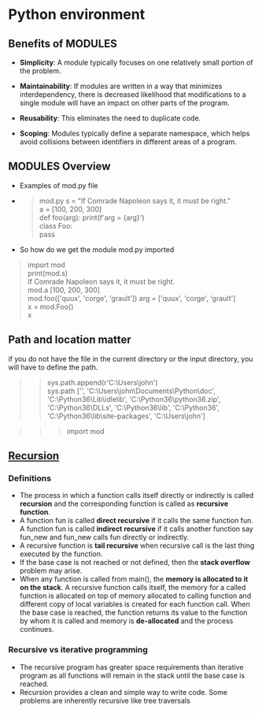 # Python environment
## Benefits of MODULES 
* __Simplicity__: A module typically focuses on one relatively small portion of the problem. 

* __Maintainability__:  If modules are written in a way that minimizes interdependency, there is decreased likelihood that modifications to a single module will have an impact on other parts of the program. 

* __Reusability__: This eliminates the need to duplicate code.

* __Scoping__: Modules typically define a separate namespace, which helps avoid collisions between identifiers in different areas of a program. 

## MODULES Overview  
* Examples of mod.py file  
* >mod.py
s = "If Comrade Napoleon says it, it must be right."  
a = [100, 200, 300]  
def foo(arg):
    print(f'arg = {arg}')  
class Foo:  
    pass

* So how do we get the module mod.py imported  
> import mod  
> print(mod.s)  
If Comrade Napoleon says it, it must be right.  
> mod.a
[100, 200, 300]  
> mod.foo(['quux', 'corge', 'grault'])
arg = ['quux', 'corge', 'grault']  
> x = mod.Foo()  
> x 

## Path and location matter  
if you do not have the file in the current directory or the input directory, you will have to define the path.
> 
>> sys.path.append(r'C:\Users\john')    
>> sys.path
['', 'C:\\Users\\john\\Documents\\Python\\doc', 'C:\\Python36\\Lib\\idlelib',
'C:\\Python36\\python36.zip', 'C:\\Python36\\DLLs', 'C:\\Python36\\lib',
'C:\\Python36', 'C:\\Python36\\lib\\site-packages', 'C:\\Users\\john']  

>>> import mod  


## [Recursion](https://www.geeksforgeeks.org/recursion/)  
### Definitions  
* The process in which a function calls itself directly or indirectly is called __recursion__ and the corresponding function is called as __recursive function__.  
*  A function fun is called __direct recursive__ if it calls the same function fun. A function fun is called __indirect recursive__ if it calls another function say fun_new and fun_new calls fun directly or indirectly.  
*  A recursive function is __tail recursive__ when recursive call is the last thing executed by the function. 
* If the base case is not reached or not defined, then the __stack overflow__ problem may arise.  
*  When any function is called from main(), the __memory is allocated to it on the stack__. A recursive function calls itself, the memory for a called function is allocated on top of memory allocated to calling function and different copy of local variables is created for each function call. When the base case is reached, the function returns its value to the function by whom it is called and memory is __de-allocated__ and the process continues.  

### Recursive vs iterative programming  
* The recursive program has greater space requirements than iterative program as all functions will remain in the stack until the base case is reached. 
* Recursion provides a clean and simple way to write code. Some problems are inherently recursive like tree traversals  
